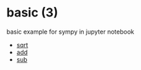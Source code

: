 # basic (3)
basic example for sympy in jupyter notebook

+ [sqrt](sqrt.ipynb)
+ [add](add.ipynb)
+ [sub](sub.ipynb)
